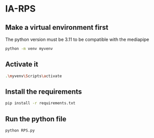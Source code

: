 # IA-RPS

## Make a virtual environment first
The python version must be 3.11 to be compatible with the mediapipe
```sh
python -m venv myvenv
```

## Activate it
```sh
.\myvenv\Scripts\activate
```

## Install the requirements
```sh
pip install -r requirements.txt
```

## Run the python file
```sh
python RPS.py
```

